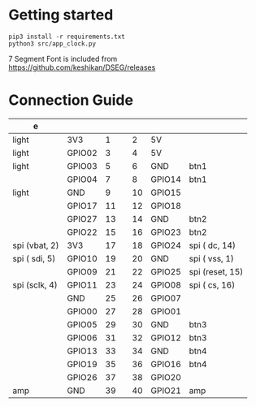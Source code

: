 
# Getting started
```
pip3 install -r requirements.txt
python3 src/app_clock.py
```

7 Segment Font is included from https://github.com/keshikan/DSEG/releases

# Connection Guide

e               |              |    |   |    |         |                 |
|---------------|--------------|----|---|----|---------|--------------   |
|  light        |    3V3       |  1 |   |  2 |     5V  |                 |
|  light        | GPIO02       |  3 |   |  4 |     5V  |                 |
|  light        | GPIO03       |  5 |   |  6 |    GND  |  btn1           |
|               | GPIO04       |  7 |   |  8 | GPIO14  |  btn1           |
|  light        |    GND       |  9 |   | 10 | GPIO15  |                 |
|               | GPIO17       | 11 |   | 12 | GPIO18  |                 |
|               | GPIO27       | 13 |   | 14 |    GND  |  btn2           |
|               | GPIO22       | 15 |   | 16 | GPIO23  |  btn2           |
| spi (vbat, 2) |    3V3       | 17 |   | 18 | GPIO24  | spi (   dc, 14) |
| spi ( sdi, 5) | GPIO10       | 19 |   | 20 |    GND  | spi (  vss,  1) |
|               | GPIO09       | 21 |   | 22 | GPIO25  | spi (reset, 15) |
| spi (sclk, 4) | GPIO11       | 23 |   | 24 | GPIO08  | spi (   cs, 16) |
|               |    GND       | 25 |   | 26 | GPIO07  |                 |
|               | GPIO00       | 27 |   | 28 | GPIO01  |                 |
|               | GPIO05       | 29 |   | 30 |    GND  |  btn3           |
|               | GPIO06       | 31 |   | 32 | GPIO12  |  btn3           |
|               | GPIO13       | 33 |   | 34 |    GND  |  btn4           |
|               | GPIO19       | 35 |   | 36 | GPIO16  |  btn4           |
|               | GPIO26       | 37 |   | 38 | GPIO20  |                 |
|  amp          |    GND       | 39 |   | 40 | GPIO21  |  amp            |